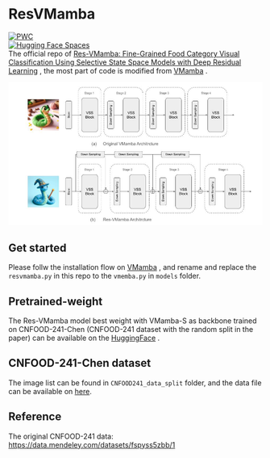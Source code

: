 # ResVMamba
[![PWC](https://img.shields.io/endpoint.svg?url=https://paperswithcode.com/badge/res-vmamba-fine-grained-food-category-visual/fine-grained-image-recognition-on-cnfood-241)](https://paperswithcode.com/sota/fine-grained-image-recognition-on-cnfood-241?p=res-vmamba-fine-grained-food-category-visual)  
[![Hugging Face Spaces](https://img.shields.io/badge/%F0%9F%A4%97%20Hugging%20Face-Spaces-blue)]([https://huggingface.co/ms57rd/Res-VMamba])   
The official repo of [Res-VMamba: Fine-Grained Food Category Visual Classification Using Selective State Space Models with Deep Residual Learning](https://arxiv.org/abs/2402.15761) , the most part of code is modified from [VMamba](https://github.com/MzeroMiko/VMamba) .  

 <img src="https://github.com/ChiShengChen/ResVMamba/blob/master/imgs/cnfood-241-report-new.jpg?raw=true"> 


## Get started
Please follw the installation flow on [VMamba](https://github.com/MzeroMiko/VMamba) , and rename and replace the `resvmamba.py` in this repo to the `vmemba.py` in `models` folder.

## Pretrained-weight
The Res-VMamba model best weight with VMamba-S as backbone trained on CNFOOD-241-Chen (CNFOOD-241 dataset with the random split in the paper) can be available on the [HuggingFace](https://huggingface.co/ms57rd/Res-VMamba) .

## CNFOOD-241-Chen dataset
The image list can be found in `CNFOOD241_data_split` folder, and the data file can be available on [here](https://huggingface.co/datasets/ms57rd/CNFOOD-241-Chen).

## Reference
The original CNFOOD-241 data: https://data.mendeley.com/datasets/fspyss5zbb/1  

